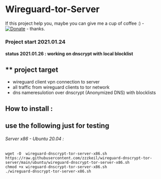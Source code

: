 # Wireguard-tor-Server 
If this project help you, maybe you can give me a cup of coffee :)  - [![Donate](https://img.shields.io/badge/Donate-PayPal-green.svg)](https://www.paypal.com/donate/?hosted_button_id=WGCNYVFKTHC3C) - thanks.

### Project start 2021.01.24

#### status 2021.01.26 : working on dnscrypt with local blocklist

## ** project target 
* wireguard client vpn connection to server 
* all traffic from wireguard clients to tor network
* dns nameresulotion over dnscrypt (Anonymized DNS) with blocklists


## How to install :  
## use the following just for testing 

###### Server x86 - Ubuntu 20.04 :
```
wget -O  wireguard-dnscrypt-tor-server-x86.sh https://raw.githubusercontent.com/zzzkeil/wireguard-dnscrypt-tor-server/main/ubuntu/wireguard-dnscrypt-tor-server-x86.sh
chmod +x wireguard-dnscrypt-tor-server-x86.sh
./wireguard-dnscrypt-tor-server-x86.sh
```




